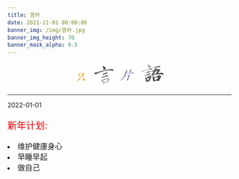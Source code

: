 ```yaml
---
title: 言叶
date: 2021-11-01 00:00:00
banner_img: /img/言叶.jpg
banner_img_height: 70
banner_mask_alpha: 0.5
---
```

<div align=center>
  <img src="img/../../../img/只言片语.png" width=200px>
  <hr>
</div>

<!-- float music -->
<div style="opacity:0.8 ;position:fixed; bottom:10px; left:10px">
  
</div>

<!-- daily notes -->
<detailsopen>
  <summary>2022-01-01</summary>
  <p style="font-size:1.5em;color:red">新年计划:<br>
  <div style="font-size:1.2em">
  <li>维护健康身心</li>
  <li>早睡早起</li>
  <li>做自己</li>
  </div>
  </p>
</detailsopen>




<!-- prevnext switch -->
<div class="post-prevnext">
  <article class="post-prev col-6">
  </article>
  <article class="post-next col-6">
  </article>
</div>
